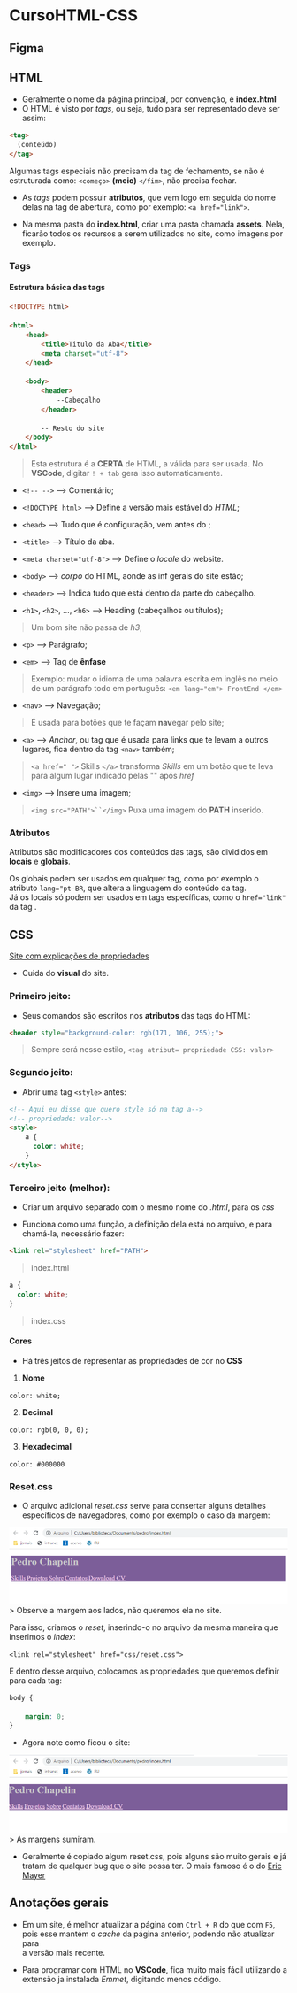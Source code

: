 # CursoHTML-CSS

## Figma

## HTML

- Geralmente o nome da página principal, por convenção, é **index.html**
- O HTML é visto por *tags*, ou seja, tudo para ser representado deve ser assim:  
```html
<tag>
  (conteúdo)
</tag>
```
Algumas tags especiais não precisam da tag de fechamento, se não é estruturada 
como: `<começo>` **(meio)** `</fim>`, não precisa fechar.
  
- As *tags* podem possuir **atributos**, que vem logo em seguida do nome delas 
na tag de abertura, como por exemplo: `<a href="link">`.
  
- Na mesma pasta do **index.html**, criar uma pasta chamada **assets**.
Nela, ficarão todos os recursos a serem utilizados no site, como imagens
por exemplo.
  
  
### Tags

#### Estrutura básica das tags
  
```html
<!DOCTYPE html>

<html>
    <head>
        <title>Titulo da Aba</title>
        <meta charset="utf-8">
    </head>

    <body>
        <header>
            --Cabeçalho
        </header>
      
        -- Resto do site
    </body>
</html>
```
> Esta estrutura é a **CERTA** de HTML, a válida para ser usada.
> No **VSCode**, digitar `! + tab` gera isso automaticamente.

- `<!-- -->` --> Comentário;

- `<!DOCTYPE html>` --> Define a versão mais estável do *HTML*;

- `<head>` --> Tudo que é configuração, vem antes do *<body>*;
  
- `<title>` --> Título da aba.
  
- `<meta charset="utf-8">` --> Define o *locale* do website.   
  
- `<body>` --> *corpo* do HTML, aonde as inf gerais do site estão;
  
- `<header>` --> Indica tudo que está dentro da parte do cabeçalho.
  
- `<h1>`, `<h2>`, ..., `<h6>` --> Heading (cabeçalhos ou títulos);
> Um bom site não passa de *h3*;
  
- `<p>` --> Parágrafo;
  
- `<em>` --> Tag de **ênfase**
> Exemplo: mudar o idioma de uma palavra escrita em inglês no meio 
de um parágrafo todo em português: `<em lang="em"> FrontEnd </em>`
  
- `<nav>` --> Navegação;
> É usada para botões que te façam **nav**egar pelo site;
    
- `<a>` --> *Anchor*, ou tag que é usada para links que te levam a 
outros lugares, fica dentro da tag `<nav>` também;
> `<a href=" ">` Skills `</a>` transforma *Skills* em um botão que te
leva para algum lugar indicado pelas "" após *href*
  
- `<img>` --> Insere uma imagem;
> `<img src="PATH">``</img>` Puxa uma imagem do **PATH** inserido.

### Atributos

  Atributos são modificadores dos conteúdos das tags, são divididos em 
**locais** e **globais**.  
  
  Os globais podem ser usados em qualquer tag, como por exemplo o
atributo `lang="pt-BR`, que altera a linguagem do conteúdo da tag.  
  Já os locais só podem ser usados em tags específicas, como o
`href="link"` da tag *<a>*.


## CSS

[Site com explicações de propriedades](https://developer.mozilla.org/pt-BR/docs/Web/CSS/text-decoration)

- Cuida do **visual** do site.  
  
### Primeiro jeito:
  
- Seus comandos são escritos nos **atributos** das tags do HTML:

```html  
<header style="background-color: rgb(171, 106, 255);">
```
> Sempre será nesse estilo, `<tag atribut= propriedade CSS: valor>`

### Segundo jeito:
  
- Abrir uma tag `<style>` antes:

```html
<!-- Aqui eu disse que quero style só na tag a-->
<!-- propriedade: valor-->
<style>
    a {
      color: white;
    }
</style>
```
  
### Terceiro jeito (melhor):
  
- Criar um arquivo separado com o mesmo nome do *.html*, para os *css*
  
- Funciona como uma função, a definição dela está no arquivo, e para chamá-la,
necessário fazer:

```html
<link rel="stylesheet" href="PATH">
```
>index.html

```css
a {
  color: white;
}
```
>index.css

#### Cores
  
- Há três jeitos de representar as propriedades de cor no **CSS**
  
1. **Nome**
  
`color: white;`
  
2. **Decimal**
  
`color: rgb(0, 0, 0);`
  
3. **Hexadecimal**
  
`color: #000000`

### Reset.css

- O arquivo adicional *reset.css* serve para consertar alguns detalhes 
específicos de navegadores, como por exemplo o caso da margem:

<img src="imagens/SiteSemResetCss.png">
> Observe a margem aos lados, não queremos ela no site.
  
Para isso, criamos o *reset*, inserindo-o no arquivo da mesma maneira 
que inserimos o *index*:
  
`<link rel="stylesheet" href="css/reset.css">`
  
E dentro desse arquivo, colocamos as propriedades que queremos definir
para cada tag:
  
```css
body {

    margin: 0;
}
```
  
- Agora note como ficou o site:
  
<img src="imagens/SiteComResetCss.png">
> As margens sumiram.
  
- Geralmente é copiado algum reset.css, pois alguns são muito gerais e já
tratam de qualquer bug que o site possa ter. O mais famoso é o do [Eric Mayer](https://meyerweb.com/eric/tools/css/reset/)



## Anotações gerais
  
- Em um site, é melhor atualizar a página com `Ctrl + R` do que com `F5`,  
pois esse mantém o *cache* da página anterior, podendo não atualizar para  
a versão mais recente.
  
- Para programar com HTML no **VSCode**, fica muito mais fácil utilizando
a extensão ja instalada *Emmet*, digitando menos código. 
